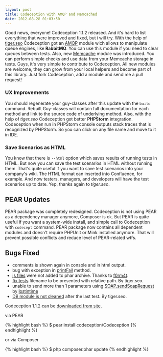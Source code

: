 ```yaml
---
layout: post
title: Codeception with AMQP and Memcached
date: 2012-08-28 01:03:50
---
```


Good news, everyone! Codeception 1.1.2 released. And it's hard to list everything that were improved and fixed, but i will try.
With the help of [tiger.seo](https://github.com/tiger-seo) Codeception got an [AMQP](http://codeception.com/docs/modules/AMQP) module wich allows to manipulate queue engines, like **RabbitMQ**. You can use this module if you need to clear queues between tests. Also, new [Memcache](http://codeception.com/docs/modules/Memcache) module was introduced. You can perform simple checks and use data from your Memcache storage in tests. Guys, it's very simple to contribute to Codeception. All new modules are welcome, they can grow from your local helpers and become part of this library. Just fork Codeception, add a module and send me a pull request!

### UX Improvements

You should regenerate your guy-classes after this update with the `build` command. Rebuilt Guy-classes will contain full documentation for each method and link to the source code of underlying method. Also, with the help of *tiger.seo* Codeception got better **PHPStorm** integration. Codeception when run in PHPStorm console outputs stack traces that is recognized by PHPStorm. So you can click on any file name and move to it in IDE.

### Save Scenarios as HTML

You know that there is `--html` option which saves results of running tests in HTML. But now you can save the test scenarios in HTML without running them. That's quite useful if you want to save test scenarios into your company's wiki. The HTML format can inserted into Confluence, for example. And now testers, managers, and developers will have the test scenarios up to date. Yep, thanks again to *tiger.seo*.

## PEAR Updates

PEAR package was completely redesigned. Codeception is not using PEAR as a dependency manager anymore, Composer is ok. But PEAR is quite useful if you want a system-wide install, and simple call to Codeception with `codecept` command. PEAR package now contains all dependent modules and doesn't require PHPUnit or Mink installed anymore. That will prevent possible conflicts and reduce level of PEAR-related wtfs.

## Bugs Fixed

* comments is shown again in console and in html output.
* bug with exception in [printFail](https://github.com/Codeception/Codeception/issues/48) method.
* [js files](https://github.com/Codeception/Codeception/pull/45) were not added to phar archive. Thanks to [f0rm4t](https://github.com/f0rm4t).
* [fix tests](https://github.com/Codeception/Codeception/pull/46) filename to be presented with relative path. By tiger.seo.
* unable to send more than 1 parameters using [SOAP.sendSoapRequest](https://github.com/Codeception/Codeception/pull/54) by [lostintime](https://github.com/lostintime)
* [DB module is not cleaned](https://github.com/Codeception/Codeception/pull/43) after the last test. By tiger.seo.

Codeception 1.1.2 can be [downloaded from site](http://codeception.com/thanks.html),

via PEAR

{% highlight bash %}
$ pear install codeception/Codeception
{% endhighlight %}

or via Composer

{% highlight bash %}
$ php composer.phar update
{% endhighlight %}